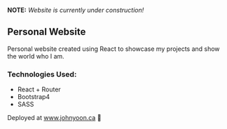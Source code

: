 **NOTE:** *Website is currently under construction!*

## Personal Website
Personal website created using React to showcase my projects and show the world who I am.

### Technologies Used:
- React + Router
- Bootstrap4
- SASS

Deployed at www.johnyoon.ca 💞

